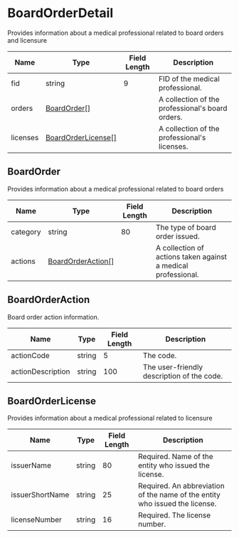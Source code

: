 # BoardOrderDetail

Provides information about a medical professional related to board orders and licensure

| Name | Type | Field Length | Description |
| - | - | - | - |
| fid  | string | 9 | FID of the medical professional. |
| orders | [BoardOrder[]](#boardOrder) |  | A collection of the professional's board orders. |
| licenses | [BoardOrderLicense[]](#boardorderlicense) |  | A collection of the professional's licenses. |

## BoardOrder

Provides information about a medical professional related to board orders

| Name | Type | Field Length | Description |
| - | - | - | - | 
| category  | string | 80 | The type of board order issued. |
| actions | [BoardOrderAction[]](#boardorderaction) | | A collection of actions taken against a medical professional. |

## BoardOrderAction

Board order action information.

| Name | Type | Field Length | Description |
| - | - | - | - | 
| actionCode  | string | 5 | The code. |
| actionDescription | string | 100 | The user-friendly description of the code. |

## BoardOrderLicense

Provides information about a medical professional related to licensure

| Name | Type | Field Length | Description |
| - | - | - | - |
| issuerName  | string | 80 | Required. Name of the entity who issued the license. |
| issuerShortName | string | 25 | Required. An abbreviation of the name of the entity who issued the license. |
| licenseNumber | string | 16 | Required. The license number. |

